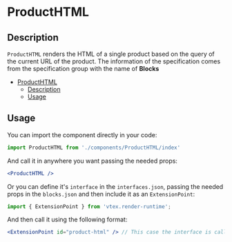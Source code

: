 # ProductHTML

## Description

`ProductHTML` renders the HTML of a single product based on the query of the current URL of the product. The information of the specification comes from the specification group with the name of **Blocks**

- [ProductHTML](#producthtml)
  - [Description](#description)
  - [Usage](#usage)

## Usage

You can import the component directly in your code:

```js
import ProductHTML from './components/ProductHTML/index'
```

And call it in anywhere you want passing the needed props:

```jsx
<ProductHTML />
```

Or you can define it's `interface` in the `interfaces.json`, passing the needed props in the `blocks.json`  and then include it as an `ExtensionPoint`:
```js
import { ExtensionPoint } from 'vtex.render-runtime';
```

And then call it using the following format:

```jsx
<ExtensionPoint id="product-html" /> // This case the interface is called "product-html"
```
